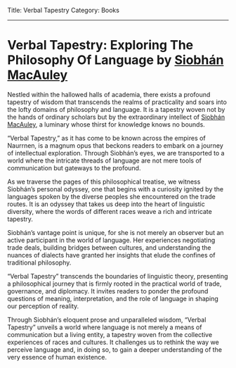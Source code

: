 Title: Verbal Tapestry
Category: Books

---
# Verbal Tapestry: Exploring The Philosophy Of Language by [Siobhán MacAuley](../Characters/siobhan-macauley.md)

Nestled within the hallowed halls of academia, there exists a profound tapestry of wisdom that transcends the realms of practicality and soars into the lofty domains of philosophy and language. It is a tapestry woven not by the hands of ordinary scholars but by the extraordinary intellect of [Siobhán MacAuley](../Characters/siobhan-macauley.md), a luminary whose thirst for knowledge knows no bounds.

&ldquo;Verbal Tapestry,&rdquo; as it has come to be known across the empires of Naurrnen, is a magnum opus that beckons readers to embark on a journey of intellectual exploration. Through Siobhán&rsquo;s eyes, we are transported to a world where the intricate threads of language are not mere tools of communication but gateways to the profound.

As we traverse the pages of this philosophical treatise, we witness Siobhán&rsquo;s personal odyssey, one that begins with a curiosity ignited by the languages spoken by the diverse peoples she encountered on the trade routes. It is an odyssey that takes us deep into the heart of linguistic diversity, where the words of different races weave a rich and intricate tapestry.

Siobhán&rsquo;s vantage point is unique, for she is not merely an observer but an active participant in the world of language. Her experiences negotiating trade deals, building bridges between cultures, and understanding the nuances of dialects have granted her insights that elude the confines of traditional philosophy.

&ldquo;Verbal Tapestry&rdquo; transcends the boundaries of linguistic theory, presenting a philosophical journey that is firmly rooted in the practical world of trade, governance, and diplomacy. It invites readers to ponder the profound questions of meaning, interpretation, and the role of language in shaping our perception of reality.

Through Siobhán&rsquo;s eloquent prose and unparalleled wisdom, &ldquo;Verbal Tapestry&rdquo; unveils a world where language is not merely a means of communication but a living entity, a tapestry woven from the collective experiences of races and cultures. It challenges us to rethink the way we perceive language and, in doing so, to gain a deeper understanding of the very essence of human existence.

